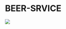 # BEER-SRVICE

<a href="https://circleci.com/gh/zeeroiq/e-commerce-front-end"><img src="https://circleci.com/gh/zero1q/beer-service.svg?style=svg"></a>